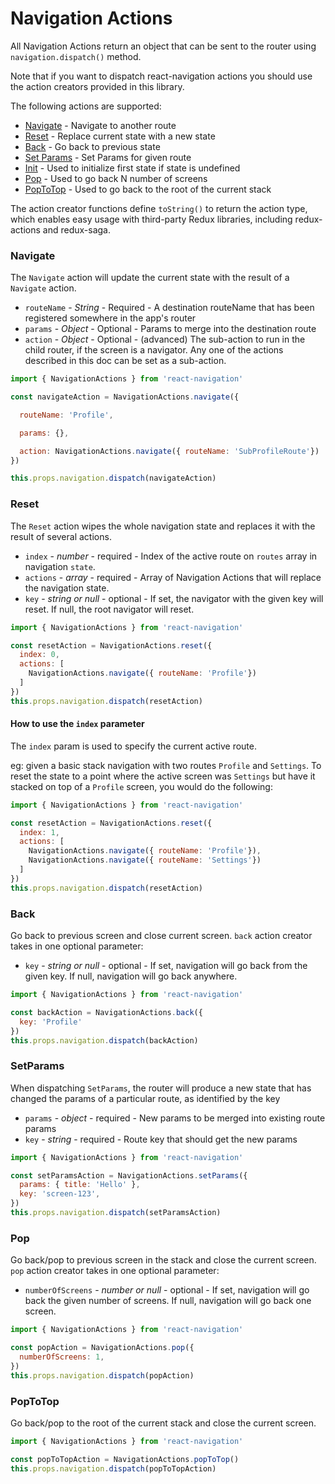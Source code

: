 # Navigation Actions

All Navigation Actions return an object that can be sent to the router using `navigation.dispatch()` method.

Note that if you want to dispatch react-navigation actions you should use the action creators provided in this library.

The following actions are supported:
* [Navigate](#Navigate) - Navigate to another route
* [Reset](#reset) - Replace current state with a new state
* [Back](#Back) - Go back to previous state
* [Set Params](#SetParams) - Set Params for given route
* [Init](#Init) - Used to initialize first state if state is undefined
* [Pop](#Pop) - Used to go back N number of screens
* [PopToTop](#PopToTop) - Used to go back to the root of the current stack

The action creator functions define `toString()` to return the action type, which enables easy usage with third-party Redux libraries, including redux-actions and redux-saga.

### Navigate
The `Navigate` action will update the current state with the result of a `Navigate` action.

- `routeName` - *String* - Required - A destination routeName that has been registered somewhere in the app's router
- `params` - *Object* - Optional - Params to merge into the destination route
- `action` - *Object* - Optional - (advanced) The sub-action to run in the child router, if the screen is a navigator. Any one of the actions described in this doc can be set as a sub-action.

```js
import { NavigationActions } from 'react-navigation'

const navigateAction = NavigationActions.navigate({

  routeName: 'Profile',

  params: {},

  action: NavigationActions.navigate({ routeName: 'SubProfileRoute'})
})

this.props.navigation.dispatch(navigateAction)

```


### Reset

The `Reset` action wipes the whole navigation state and replaces it with the result of several actions.

- `index` - *number* - required - Index of the active route on `routes` array in navigation `state`.
- `actions` - *array* - required - Array of Navigation Actions that will replace the navigation state.
- `key` - *string or null* - optional - If set, the navigator with the given key will reset. If null, the root navigator will reset.

```js
import { NavigationActions } from 'react-navigation'

const resetAction = NavigationActions.reset({
  index: 0,
  actions: [
    NavigationActions.navigate({ routeName: 'Profile'})
  ]
})
this.props.navigation.dispatch(resetAction)

```
#### How to use the `index` parameter
The `index` param is used to specify the current active route.

eg: given a basic stack navigation with two routes `Profile` and `Settings`.
To reset the state to a point where the active screen was `Settings` but have it stacked on top of a `Profile` screen, you would do the following:

```js
import { NavigationActions } from 'react-navigation'

const resetAction = NavigationActions.reset({
  index: 1,
  actions: [
    NavigationActions.navigate({ routeName: 'Profile'}),
    NavigationActions.navigate({ routeName: 'Settings'})
  ]
})
this.props.navigation.dispatch(resetAction)

```

### Back

Go back to previous screen and close current screen. `back` action creator takes in one optional parameter:
- `key` - *string or null* - optional - If set, navigation will go back from the given key. If null, navigation will go back anywhere.

```js
import { NavigationActions } from 'react-navigation'

const backAction = NavigationActions.back({
  key: 'Profile'
})
this.props.navigation.dispatch(backAction)

```

### SetParams

When dispatching `SetParams`, the router will produce a new state that has changed the params of a particular route, as identified by the key

- `params` - *object* - required - New params to be merged into existing route params
- `key` - *string* - required - Route key that should get the new params

```js
import { NavigationActions } from 'react-navigation'

const setParamsAction = NavigationActions.setParams({
  params: { title: 'Hello' },
  key: 'screen-123',
})
this.props.navigation.dispatch(setParamsAction)

```

### Pop

Go back/pop to previous screen in the stack and close the current screen. `pop` action creator takes in one optional parameter:
- `numberOfScreens` - *number or null* - optional - If set, navigation will go back the given number of screens. If null, navigation will go back one screen.

```js
import { NavigationActions } from 'react-navigation'

const popAction = NavigationActions.pop({
  numberOfScreens: 1,
})
this.props.navigation.dispatch(popAction)
```

### PopToTop

Go back/pop to the root of the current stack and close the current screen.

```js
import { NavigationActions } from 'react-navigation'

const popToTopAction = NavigationActions.popToTop()
this.props.navigation.dispatch(popToTopAction)
```
